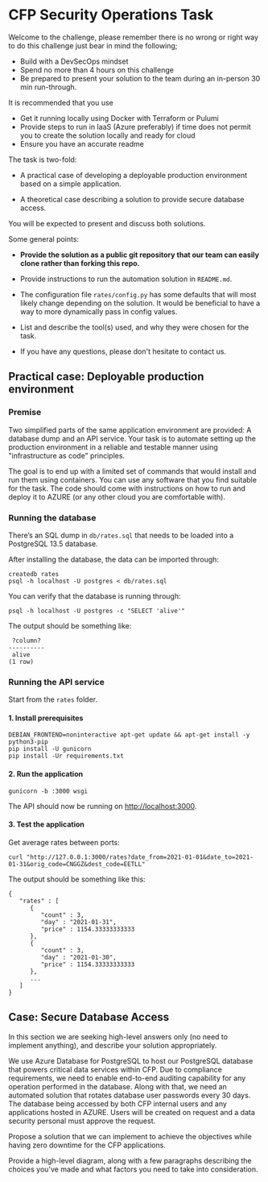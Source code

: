 # CFP Security Operations Task

Welcome to the challenge, please remember there is no wrong or right way to do this challenge just bear in mind the following;

* Build with a DevSecOps mindset
* Spend no more than 4 hours on this challenge
* Be prepared to present your solution to the team during an in-person 30 min run-through. 


It is recommended that you use 
* Get it running locally using Docker with Terraform or Pulumi
* Provide steps to run in IaaS (Azure preferably) if time does not permit you to create the solution locally and ready for cloud
* Ensure you have an accurate readme

The task is two-fold:

* A practical case of developing a deployable production environment based on a simple application.

* A theoretical case describing a solution to provide secure database access.

You will be expected to present and discuss both solutions.

Some general points:

* **Provide the solution as a public git repository that our team can easily clone rather than forking this repo.**

* Provide instructions to run the automation solution in `README.md`.

* The configuration file `rates/config.py` has some defaults that will most likely change depending on the solution. It would be beneficial to have a way to more dynamically pass in config values.

* List and describe the tool(s) used, and why they were chosen for the task.

* If you have any questions, please don't hesitate to contact us.

## Practical case: Deployable production environment

### Premise

Two simplified parts of the same application environment are provided: A database dump and an API service. Your task is to automate setting up the production environment in a reliable and testable manner using "infrastructure as code" principles.

The goal is to end up with a limited set of commands that would install and run them using containers. You can use any software that you find suitable for the task. The code should come with instructions on how to run and deploy it to AZURE (or any other cloud you are comfortable with).

### Running the database

There’s an SQL dump in `db/rates.sql` that needs to be loaded into a PostgreSQL 13.5 database.

After installing the database, the data can be imported through:

```
createdb rates
psql -h localhost -U postgres < db/rates.sql
```

You can verify that the database is running through:

```
psql -h localhost -U postgres -c "SELECT 'alive'"
```

The output should be something like:

```
 ?column?
----------
 alive
(1 row)
```

### Running the API service

Start from the `rates` folder.

#### 1. Install prerequisites

```
DEBIAN_FRONTEND=noninteractive apt-get update && apt-get install -y python3-pip
pip install -U gunicorn
pip install -Ur requirements.txt
```

#### 2. Run the application
```
gunicorn -b :3000 wsgi
```

The API should now be running on [http://localhost:3000](http://localhost:3000).

#### 3. Test the application

Get average rates between ports:
```
curl "http://127.0.0.1:3000/rates?date_from=2021-01-01&date_to=2021-01-31&orig_code=CNGGZ&dest_code=EETLL"
```

The output should be something like this:
```
{
   "rates" : [
      {
         "count" : 3,
         "day" : "2021-01-31",
         "price" : 1154.33333333333
      },
      {
         "count" : 3,
         "day" : "2021-01-30",
         "price" : 1154.33333333333
      },
      ...
   ]
}
```

## Case: Secure Database Access

In this section we are seeking high-level answers only (no need to implement anything), and describe your solution appropriately.

We use Azure Database for PostgreSQL to host our PostgreSQL database that powers critical data services within CFP. Due to compliance requirements, we need to enable end-to-end auditing capability for any operation performed in the database. Along with that, we need an automated solution that rotates database user passwords every 30 days. The database being accessed by both CFP internal users and any applications hosted in AZURE.
Users will be created on request and a data security personal must approve the request.

Propose a solution that we can implement to achieve the objectives while having zero downtime for the CFP applications.

Provide a high-level diagram, along with a few paragraphs describing the choices you've made and what factors you need to take into consideration.
